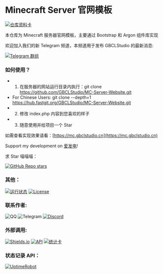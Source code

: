 # Minecraft Server 官网模板
[![仓库资料卡](https://github-readme-stats.vercel.app/api/pin/?username=GBCLStudio&repo=MC-Server-Website&theme=default_repocard&show_owner=true)](https://github.com/GBCLStudio/MC-Server-Website)

本仓库为 Minecraft 服务器官网模板，主要通过 Bootstrap 和 Argon 组件库实现

欢迎加入我们的新 Telegram 频道，本频道用于发布 GBCLStudio 的最新消息:

[![Telegram  群组](https://img.shields.io/static/v1?label=%E6%9B%B4%E6%96%B0%E8%B5%84%E8%AE%AF&message=GBCLStudio%27s%20Update%20information&color=blue&style=for-the-badge&labelColor=green&logo=telegram)](https://t.me/gbclstudio_news)

### 如何使用？

- 1. 在服务器的网站运行目录内执行：git clone https://github.com/GBCLStudio/MC-Server-Website.git
- For Chinese Users: git clone --depth=1 https://hub.fastgit.org/GBCLStudio/MC-Server-Website.git 
- 2. 修改 index.php 内容到您喜欢的样子
- 3. 随意使用并给项目一个 Star

如需查看实现效果请看：[https://mc.gbclstudio.cn](https://mc.gbclstudio.cn)

Support my development on [爱发电](https://afdian.net/@GBCLStudio)!

求 Star 喵喵喵：

[![GitHub Repo stars](https://img.shields.io/github/stars/GBCLStudio/MC-Server-Website?label=%E6%9C%AC%E4%BB%93%E5%BA%93%20Star%20%E6%95%B0&logo=Github&color=orange&style=for-the-badge&labelColor=blue)](https://github.com/GBCLStudio/MC-Server-Website)

### 其他：

   [![运行状态](https://img.shields.io/website?down_color=red&labelColor=blue&down_message=Offline%20%7C%20%E4%B8%8B%E7%BA%BF&label=DEMO%20%E6%BC%94%E7%A4%BA%E9%A1%B5%E8%BF%90%E8%A1%8C%E7%8A%B6%E6%80%81&style=for-the-badge&up_color=green&up_message=Online%20%7C%20%E5%9C%A8%E7%BA%BF&url=https://mc.gbclstudio.cn)](https://mc.gbclstudio.cn)   [![License](https://img.shields.io/github/license/GBCLStudio/introduction-page?color=orange&labelColor=blue&label=%E6%88%91%E4%BB%AC%E6%AD%A3%E5%9C%A8%E4%BD%BF%E7%94%A8&logo=GNU&style=for-the-badge)](https://www.gnu.org/licenses/gpl-3.0.html)

### 联系作者:

   ![QQ](https://img.shields.io/static/v1?label=%E8%85%BE%E8%AE%AF%20QQ&message=3175992523&color=orange&style=for-the-badge&labelColor=blue&logoColor=black&logo=Tencent%20QQ)   ![Telegram](https://img.shields.io/static/v1?label=Telegram&message=@Gong_cx&color=blue&style=for-the-badge&labelColor=green&logo=telegram)   [![Discord](https://img.shields.io/discord/879563083616489502?label=Discord%20%E6%9C%8D%E5%8A%A1%E5%99%A8&logo=discord&style=for-the-badge)](https://discord.com/channels/879563083616489502/)

### 外部调用:

   [![Shields.io](https://img.shields.io/static/v1?label=%E5%B0%8F%E5%8D%A1%E7%89%87&message=Shields.io&color=orange&labelColor=&style=for-the-badge&logo=Shields.io)](https://shields.io/)   [![API](https://img.shields.io/static/v1?label=%E4%BF%A1%E6%81%AF%E8%8E%B7%E5%8F%96%20API&message=Substats&color=orange&labelColor=&style=for-the-badge&logo=FastAPI&logoColor=brightgreen)](https://substats.spencerwoo.com/api.html)   [![统计卡](https://img.shields.io/static/v1?label=Github%20%E4%BF%A1%E6%81%AF%E7%BB%9F%E8%AE%A1%E5%8D%A1&message=GitHub%20Readme%20Stats&color=orange&labelColor=&style=for-the-badge&logo=Github)](https://github.com/anuraghazra/github-readme-stats)
   
### 状态记录 API：

 [![UptimeRobot](https://img.shields.io/static/v1?label=%E7%8A%B6%E6%80%81%E8%AE%B0%E5%BD%95%20API&message=UptimeRobot&color=orange&labelColor=&style=for-the-badge&logo=fastapi&logoColor=brightgreen)](https://uptimerobot.com/)

